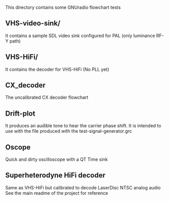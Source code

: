 This directory contains some GNUradio flowchart tests

## VHS-video-sink/

It contains a sample SDL video sink configured for PAL (only luminance RF-Y path)

## VHS-HiFi/

It contains the decoder for VHS-HiFi (No PLL yet)

## CX_decoder

The uncalibrated CX decoder flowchart

## Drift-plot

It produces an audible tone to hear the carrier phase shift. 
It is intended to use with the file produced with the test-signal-generator.grc

## Oscope

Quick and dirty oscilloscope with a QT Time sink

## Superheterodyne HiFi decoder

Same as VHS-HiFi but calibrated to decode LaserDisc NTSC analog audio
See the main readme of the project for reference
